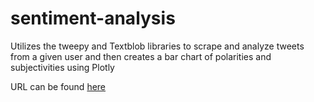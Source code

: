 # sentiment-analysis

Utilizes the tweepy and Textblob libraries to scrape and analyze tweets from a given user and then creates a bar chart of polarities and subjectivities using Plotly

URL can be found [here](https://umanchanda-sentimentanalysis.com)
